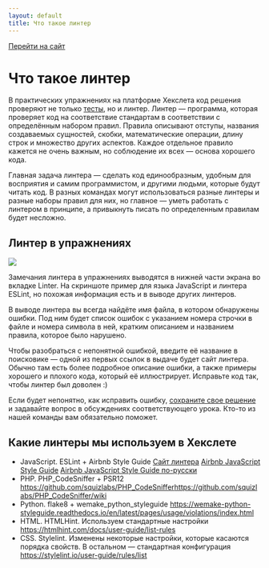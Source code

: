 ```yaml
---
layout: default
title: Что такое линтер
---
```


[Перейти на сайт](https://ru.hexlet.io)

# Что такое линтер

В практических упражнениях на платформе Хекслета код решения проверяют не только [тесты](https://help.hexlet.ru/article/65315), но и линтер. Линтер — программа, которая проверяет код на соответствие стандартам в соответствии с определённым набором правил. Правила описывают отступы, названия создаваемых сущностей, скобки, математические операции, длину строк и множество других аспектов. Каждое отдельное правило кажется не очень важным, но соблюдение их всех — основа хорошего кода.

Главная задача линтера — сделать код единообразным, удобным для восприятия и самим программистом, и другими людьми, которые будут читать код. В разных командах могут использоваться разные линтеры и разные наборы правил для них, но главное — уметь работать с линтером в принципе, а привыкнуть писать по определенным правилам будет несложно.

## Линтер в упражнениях

![](https://files.carrotquest.app/knowledge-bases-images/articles/64033/64033-1727267700848-rm2hxs0b.png)

Замечания линтера в упражнениях выводятся в нижней части экрана во вкладке Linter. На скриншоте пример для языка JavaScript и линтера ESLint, но похожая информация есть и в выводе других линтеров.

В выводе линтера вы всегда найдёте имя файла, в котором обнаружены ошибки. Под ним будет список ошибок с указанием номера строчки в файле и номера символа в ней, кратким описанием и названием правила, которое было нарушено.

Чтобы разобраться с непонятной ошибкой, введите её название в поисковике — одной из первых ссылок в выдаче будет сайт линтера. Обычно там есть более подробное описание ошибки, а также примеры хорошего и плохого кода, который её иллюстрирует. Исправьте код так, чтобы линтер был доволен :)

Если будет непонятно, как исправить ошибку, [сохраните свое решение](https://help.hexlet.ru/article/65315) и задавайте вопрос в обсуждениях соответствующего урока. Кто-то из нашей команды вам обязательно поможет.

## Какие линтеры мы используем в Хекслете

* JavaScript. ESLint + Airbnb Style Guide
  [Сайт линтера](https://eslint.org/)
  [Airbnb JavaScript Style Guide](https://github.com/airbnb/javascript)
  [Airbnb JavaScript Style Guide по-русски](https://github.com/leonidlebedev/javascript-airbnb)
* PHP. PHP\_CodeSniffer + PSR12
  <https://github.com/squizlabs/PHP_CodeSniffer><https://github.com/squizlabs/PHP_CodeSniffer/wiki>
* Python. flake8 + wemake\_python\_styleguide
  <https://wemake-python-styleguide.readthedocs.io/en/latest/pages/usage/violations/index.html>
* HTML. HTMLHint. Используем стандартные настройки
  <https://htmlhint.com/docs/user-guide/list-rules>
* CSS. Stylelint. Изменены некоторые настройки, которые касаются порядка свойств. В остальном — стандартная конфигурация
  <https://stylelint.io/user-guide/rules/list>
